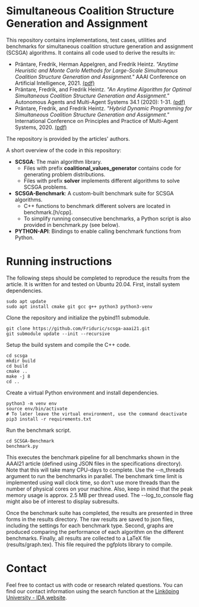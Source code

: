 # Simultaneous Coalition Structure Generation and Assignment

This repository contains implementations, test cases, utilities and benchmarks for simultaneous coalition structure generation and assignment (SCSGA) algorithms. It contains all code used to derive the results in:
- Präntare, Fredrik, Herman Appelgren, and Fredrik Heintz. *"Anytime Heuristic and Monte Carlo Methods for Large-Scale Simultaneous Coalition Structure Generation and Assignment."* AAAI Conference on Artificial Intelligence, 2021. [(pdf)](https://www.aaai.org/AAAI21Papers/AAAI-5046.PrantareF.pdf) 
- Präntare, Fredrik, and Fredrik Heintz. *"An Anytime Algorithm for Optimal Simultaneous Coalition Structure Generation and Assignment."* Autonomous Agents and Multi-Agent Systems 34.1 (2020): 1-31. [(pdf)](https://link.springer.com/content/pdf/10.1007/s10458-020-09450-1.pdf) 
- Präntare, Fredrik, and Fredrik Heintz. *"Hybrid Dynamic Programming for Simultaneous Coalition Structure Generation and Assignment."* International Conference on Principles and Practice of Multi-Agent Systems, 2020. [(pdf)](https://www.ida.liu.se/divisions/aiics/publications/PRIMA-2021-Hybrid-Dynamic-Programming.pdf) 

The repository is provided by the articles' authors.

A short overview of the code in this repository:

- **SCSGA**: The main algorithm library.
  - Files with prefix **coalitional_values_generator** contains code for generating problem distributions.
  - Files with prefix **solver** implements different algorithms to solve SCSGA problems.
- **SCSGA-Benchmark**: A custom-built benchmark suite for SCSGA algorithms.
  - C++ functions to benchmark different solvers are located in benchmark.\[h/cpp\].
  - To simplify running consecutive benchmarks, a Python script is also provided in benchmark.py (see below).
- **PYTHON-API**: Bindings to enable calling benchmark functions from Python.

# Running instructions

The following steps should be completed to reproduce the results from the article. It is written for and tested on Ubuntu 20.04. First, install system dependencies.
```
sudo apt update
sudo apt install cmake git gcc g++ python3 python3-venv
```

Clone the repository and initialize the pybind11 submodule.
```
git clone https://github.com/Friduric/scsga-aaai21.git
git submodule update --init --recursive
```

Setup the build system and compile the C++ code.
```
cd scsga
mkdir build
cd build
cmake ..
make -j 8
cd ..
```

Create a virtual Python environment and install dependencies.
```
python3 -m venv env
source env/bin/activate 
# To later leave the virtual environment, use the command deactivate
pip3 install -r requirements.txt
```

Run the benchmark script.
```
cd SCSGA-Benchmark
benchmark.py
```

This executes the benchmark pipeline for all benchmarks shown in the AAAI21 article (defined using JSON files in the specifications directory). Note that this will take many CPU-days to complete. Use the --n_threads argument to run the benchmarks in parallel. The benchmark time limit is implemented using wall clock time, so don't use more threads than the number of physical cores on your machine. Also, keep in mind that the peak memory usage is approx. 2.5 MB per thread used. The --log_to_console flag might also be of interest to display subresults.

Once the benchmark suite has completed, the results are presented in three forms in the results directory. The raw results are saved to json files, including the settings for each benchmark type. Second, graphs are produced comparing the performance of each algorithm on the different benchmarks. Finally, all results are collected to a LaTeX file (results/graph.tex). This file required the pgfplots library to compile.

# Contact

Feel free to contact us with code or research related questions. You can find our contact information using the search function at the [Linköping University - IDA website](https://www.ida.liu.se/department/contact/search_person.en.shtml).
